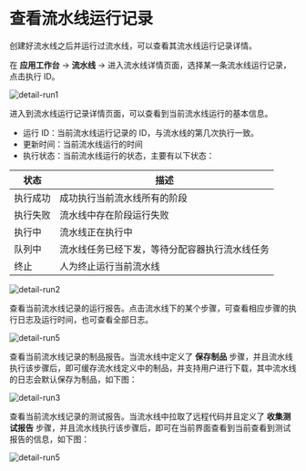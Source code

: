 # 查看流水线运行记录

创建好流水线之后并运行过流水线，可以查看其流水线运行记录详情。

在 __应用工作台__ -> __流水线__ -> 进入流水线详情页面，选择某一条流水线运行记录，点击执行 ID。

![detail-run1](https://docs.daocloud.io/daocloud-docs-images/docs/zh/docs/amamba/images/detail-run1.png)

进入到流水线运行记录详情页面，可以查看到当前流水线运行的基本信息。

- 运行 ID：当前流水线运行记录的 ID，与流水线的第几次执行一致。
- 更新时间：当前流水线运行的时间
- 执行状态：当前流水线运行的状态，主要有以下状态：

| 状态     | 描述                                           |
| -------- | ---------------------------------------------- |
| 执行成功 | 成功执行当前流水线所有的阶段                   |
| 执行失败 | 流水线中存在阶段运行失败                       |
| 执行中   | 流水线正在执行中                               |
| 队列中   | 流水线任务已经下发，等待分配容器执行流水线任务 |
| 终止     | 人为终止运行当前流水线                         |

![detail-run2](https://docs.daocloud.io/daocloud-docs-images/docs/zh/docs/amamba/images/detail-run2.png)

查看当前流水线记录的运行报告。点击流水线下的某个步骤，可查看相应步骤的执行日志及运行时间，也可查看全部日志。

![detail-run5](https://docs.daocloud.io/daocloud-docs-images/docs/zh/docs/amamba/images/detail-run5.png)

查看当前流水线记录的制品报告。当流水线中定义了 __保存制品__ 步骤，并且流水线执行该步骤后，即可缓存流水线定义中的制品，并支持用户进行下载，其中流水线的日志会默认保存为制品，如下图：

![detail-run3](https://docs.daocloud.io/daocloud-docs-images/docs/zh/docs/amamba/images/detail-run3.png)

查看当前流水线记录的测试报告。当流水线中拉取了远程代码并且定义了 __收集测试报告__ 步骤，并且流水线执行该步骤后，即可在当前界面查看到当前查看到测试报告的信息，如下图：

![detail-run5](../../../images/detail-run5.png)
